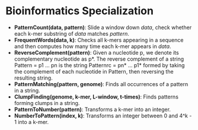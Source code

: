 # Bioinformatics Specialization
- **PatternCount(data, pattern)**: Slide a window down *data*, check whether each k-mer substring of *data* matches *pattern*.
- **FrequentWords(data, k)**: Checks all k-mers appearing in a sequence and then computes how many time each k-mer appears in *data*.
- **ReverseComplement(pattern)**: Given a nucleotide p, we denote its complementary nucleotide as p*. The reverse complement of a string Pattern = p1 … pn is the string Patternrc = pn* … p1* formed by taking the complement of each nucleotide in Pattern, then reversing the resulting string.
- **PatternMatching(pattern, genome)**: Finds all occurrences of a pattern in a string.
- **ClumpFinding(genome, k-mer, L-window, t-times)**: Finds patterns forming clumps in a string.
- **PatternToNumber(pattern)**: Transforms a k-mer into an integer.
- **NumberToPattern(index, k)**: Transforms an integer between 0 and 4^k - 1 into a k-mer. 

